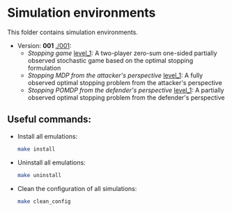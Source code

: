 # Simulation environments

This folder contains simulation environments.

- Version: **001** [./001](001):
  - *Stopping game* [level_1](001/stopping_game): A two-player zero-sum one-sided partially observed stochastic game based on the optimal stopping formulation
  - *Stopping MDP from the attacker's perspective* [level_1](001/stopping_mdp_attacker): A fully observed optimal stopping problem from the attacker's perspective
  - *Stopping POMDP from the defender's perspective* [level_1](001/stopping_pomdp_defender): A partially observed optimal stopping problem from the defender's perspective

## Useful commands:

- Install all emulations:
  ```bash
  make install
   ```

- Uninstall all emulations:
  ```bash
  make uninstall
   ```

- Clean the configuration of all simulations:
  ```bash
  make clean_config
   ```